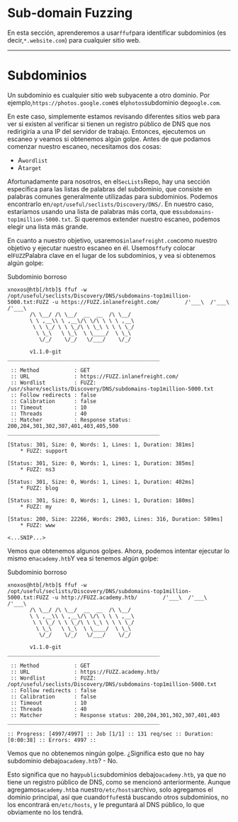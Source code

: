 # Sub-domain Fuzzing

En esta sección, aprenderemos a usar`ffuf`para identificar subdominios (es decir,`*.website.com`) para cualquier sitio web.

---

# **Subdominios**

Un subdominio es cualquier sitio web subyacente a otro dominio. Por ejemplo,`https://photos.google.com`es el`photos`subdominio de`google.com`.

En este caso, simplemente estamos revisando diferentes sitios web para ver si existen al verificar si tienen un registro público de DNS que nos redirigiría a una IP del servidor de trabajo. Entonces, ejecutemos un escaneo y veamos si obtenemos algún golpe. Antes de que podamos comenzar nuestro escaneo, necesitamos dos cosas:

- A`wordlist`
- A`target`

Afortunadamente para nosotros, en el`SecLists`Repo, hay una sección específica para las listas de palabras del subdominio, que consiste en palabras comunes generalmente utilizadas para subdominios. Podemos encontrarlo en`/opt/useful/seclists/Discovery/DNS/`. En nuestro caso, estaríamos usando una lista de palabras más corta, que es`subdomains-top1million-5000.txt`. Si queremos extender nuestro escaneo, podemos elegir una lista más grande.

En cuanto a nuestro objetivo, usaremos`inlanefreight.com`como nuestro objetivo y ejecutar nuestro escaneo en él. Usemos`ffuf`y colocar el`FUZZ`Palabra clave en el lugar de los subdominios, y vea si obtenemos algún golpe:

Subdominio borroso

```
xnoxos@htb[/htb]$ ffuf -w /opt/useful/seclists/Discovery/DNS/subdomains-top1million-5000.txt:FUZZ -u https://FUZZ.inlanefreight.com/        /'___\  /'___\           /'___\
       /\ \__/ /\ \__/  __  __  /\ \__/
       \ \ ,__\\ \ ,__\/\ \/\ \ \ \ ,__\
        \ \ \_/ \ \ \_/\ \ \_\ \ \ \ \_/
         \ \_\   \ \_\  \ \____/  \ \_\
          \/_/    \/_/   \/___/    \/_/

       v1.1.0-git
________________________________________________

 :: Method           : GET
 :: URL              : https://FUZZ.inlanefreight.com/
 :: Wordlist         : FUZZ: /usr/share/seclists/Discovery/DNS/subdomains-top1million-5000.txt
 :: Follow redirects : false
 :: Calibration      : false
 :: Timeout          : 10
 :: Threads          : 40
 :: Matcher          : Response status: 200,204,301,302,307,401,403,405,500
________________________________________________

[Status: 301, Size: 0, Words: 1, Lines: 1, Duration: 381ms]
    * FUZZ: support

[Status: 301, Size: 0, Words: 1, Lines: 1, Duration: 385ms]
    * FUZZ: ns3

[Status: 301, Size: 0, Words: 1, Lines: 1, Duration: 402ms]
    * FUZZ: blog

[Status: 301, Size: 0, Words: 1, Lines: 1, Duration: 180ms]
    * FUZZ: my

[Status: 200, Size: 22266, Words: 2903, Lines: 316, Duration: 589ms]
    * FUZZ: www

<...SNIP...>

```

Vemos que obtenemos algunos golpes. Ahora, podemos intentar ejecutar lo mismo en`academy.htb`Y vea si tenemos algún golpe:

Subdominio borroso

```
xnoxos@htb[/htb]$ ffuf -w /opt/useful/seclists/Discovery/DNS/subdomains-top1million-5000.txt:FUZZ -u http://FUZZ.academy.htb/        /'___\  /'___\           /'___\
       /\ \__/ /\ \__/  __  __  /\ \__/
       \ \ ,__\\ \ ,__\/\ \/\ \ \ \ ,__\
        \ \ \_/ \ \ \_/\ \ \_\ \ \ \ \_/
         \ \_\   \ \_\  \ \____/  \ \_\
          \/_/    \/_/   \/___/    \/_/

       v1.1.0-git
________________________________________________

 :: Method           : GET
 :: URL              : https://FUZZ.academy.htb/
 :: Wordlist         : FUZZ: /opt/useful/seclists/Discovery/DNS/subdomains-top1million-5000.txt
 :: Follow redirects : false
 :: Calibration      : false
 :: Timeout          : 10
 :: Threads          : 40
 :: Matcher          : Response status: 200,204,301,302,307,401,403
________________________________________________

:: Progress: [4997/4997] :: Job [1/1] :: 131 req/sec :: Duration: [0:00:38] :: Errors: 4997 ::

```

Vemos que no obtenemos ningún golpe. ¿Significa esto que no hay subdominio debajo`academy.htb`? - No.

Esto significa que no hay`public`subdominios debajo`academy.htb`, ya que no tiene un registro público de DNS, como se mencionó anteriormente. Aunque agregamos`academy.htb`a nuestro`/etc/hosts`archivo, solo agregamos el dominio principal, así que cuando`ffuf`está buscando otros subdominios, no los encontrará en`/etc/hosts`, y le preguntará al DNS público, lo que obviamente no los tendrá.